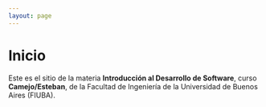 ```yaml
---
layout: page
---
```


# Inicio

Este es el sitio de la materia **Introducción al Desarrollo de Software**, curso **Camejo/Esteban**, de la Facultad de Ingeniería de la Universidad de Buenos Aires (FIUBA).
